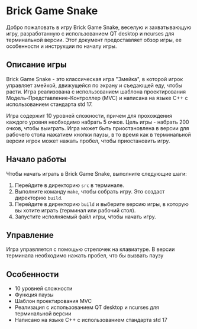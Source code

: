# Brick Game Snake

Добро пожаловать в игру Brick Game Snake, веселую и захватывающую игру, разработанную с использованием QT desktop и ncurses для терминальной версии. Этот документ предоставляет обзор игры, ее особенности и инструкции по началу игры.

## Описание игры

Brick Game Snake - это классическая игра "Змейка", в которой игрок управляет змейкой, движущейся по экрану и съедающей еду, чтобы расти. Игра реализована с использованием шаблона проектирования Модель-Представление-Контроллер (MVC) и написана на языке C++ с использованием стандарта std 17.

Игра содержит 10 уровней сложности, причем для прохождения каждого уровня необходимо набрать 5 очков. Цель игры - набрать 200 очков, чтобы выиграть. Игра может быть приостановлена в версии для рабочего стола нажатием кнопки паузы, в то время как в терминальной версии игрок может нажать пробел, чтобы приостановить игру.

## Начало работы

Чтобы начать играть в Brick Game Snake, выполните следующие шаги:

1. Перейдите в директорию `src` в терминале.
2. Выполните команду `make`, чтобы собрать игру. Это создаст директорию `build`.
3. Перейдите в директорию `build` и выберите версию игры, в которую вы хотите играть (терминал или рабочий стол).
4. Запустите исполняемый файл игры, чтобы начать игру.

## Управление

Игра управляется с помощью стрелочек на клавиатуре.
В версии терминала необходимо нажать пробел, что бы вызвать паузу

## Особенности

* 10 уровней сложности
* Функция паузы
* Шаблон проектирования MVC
* Реализация с использованием QT desktop и ncurses для терминальной версии
* Написано на языке C++ с использованием стандарта std 17
